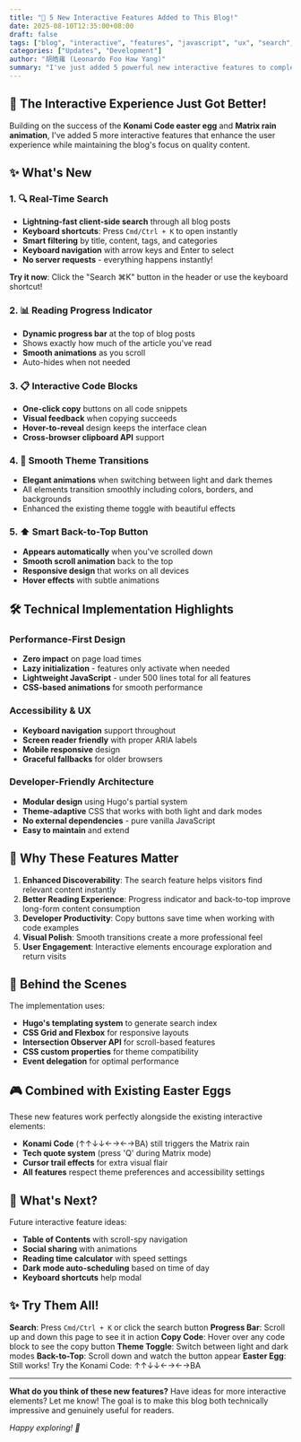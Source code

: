 ```yaml
---
title: "🚀 5 New Interactive Features Added to This Blog!"
date: 2025-08-10T12:35:00+08:00
draft: false
tags: ["blog", "interactive", "features", "javascript", "ux", "search", "ui"]
categories: ["Updates", "Development"]
author: "胡皓雍 (Leonardo Foo Haw Yang)"
summary: "I've just added 5 powerful new interactive features to complement the existing easter eggs: real-time search, reading progress indicator, copy-to-clipboard code blocks, smooth theme transitions, and back-to-top button!"
---
```


## 🎉 The Interactive Experience Just Got Better!

Building on the success of the **Konami Code easter egg** and **Matrix rain animation**, I've added 5 more interactive features that enhance the user experience while maintaining the blog's focus on quality content.

## ✨ What's New

### 1. 🔍 **Real-Time Search**
- **Lightning-fast client-side search** through all blog posts
- **Keyboard shortcuts**: Press `Cmd/Ctrl + K` to open instantly
- **Smart filtering** by title, content, tags, and categories
- **Keyboard navigation** with arrow keys and Enter to select
- **No server requests** - everything happens instantly!

**Try it now**: Click the "Search ⌘K" button in the header or use the keyboard shortcut!

### 2. 📊 **Reading Progress Indicator**
- **Dynamic progress bar** at the top of blog posts
- Shows exactly how much of the article you've read
- **Smooth animations** as you scroll
- Auto-hides when not needed

### 3. 📋 **Interactive Code Blocks**
- **One-click copy** buttons on all code snippets
- **Visual feedback** when copying succeeds
- **Hover-to-reveal** design keeps the interface clean
- **Cross-browser clipboard API** support

### 4. 🎨 **Smooth Theme Transitions**
- **Elegant animations** when switching between light and dark themes
- All elements transition smoothly including colors, borders, and backgrounds
- Enhanced the existing theme toggle with beautiful effects

### 5. ⬆️ **Smart Back-to-Top Button**
- **Appears automatically** when you've scrolled down
- **Smooth scroll animation** back to the top
- **Responsive design** that works on all devices
- **Hover effects** with subtle animations

## 🛠️ Technical Implementation Highlights

### Performance-First Design
- **Zero impact** on page load times
- **Lazy initialization** - features only activate when needed
- **Lightweight JavaScript** - under 500 lines total for all features
- **CSS-based animations** for smooth performance

### Accessibility & UX
- **Keyboard navigation** support throughout
- **Screen reader friendly** with proper ARIA labels
- **Mobile responsive** design
- **Graceful fallbacks** for older browsers

### Developer-Friendly Architecture
- **Modular design** using Hugo's partial system
- **Theme-adaptive** CSS that works with both light and dark modes
- **No external dependencies** - pure vanilla JavaScript
- **Easy to maintain** and extend

## 🎯 Why These Features Matter

1. **Enhanced Discoverability**: The search feature helps visitors find relevant content instantly
2. **Better Reading Experience**: Progress indicator and back-to-top improve long-form content consumption  
3. **Developer Productivity**: Copy buttons save time when working with code examples
4. **Visual Polish**: Smooth transitions create a more professional feel
5. **User Engagement**: Interactive elements encourage exploration and return visits

## 🔧 Behind the Scenes

The implementation uses:
- **Hugo's templating system** to generate search index
- **CSS Grid and Flexbox** for responsive layouts  
- **Intersection Observer API** for scroll-based features
- **CSS custom properties** for theme compatibility
- **Event delegation** for optimal performance

## 🎮 Combined with Existing Easter Eggs

These new features work perfectly alongside the existing interactive elements:
- **Konami Code** (↑↑↓↓←→←→BA) still triggers the Matrix rain
- **Tech quote system** (press 'Q' during Matrix mode)
- **Cursor trail effects** for extra visual flair
- **All features** respect theme preferences and accessibility settings

## 🚀 What's Next?

Future interactive feature ideas:
- **Table of Contents** with scroll-spy navigation
- **Social sharing** with animations
- **Reading time calculator** with speed settings
- **Dark mode auto-scheduling** based on time of day
- **Keyboard shortcuts** help modal

## ✨ Try Them All!

**Search**: Press `Cmd/Ctrl + K` or click the search button
**Progress Bar**: Scroll up and down this page to see it in action
**Copy Code**: Hover over any code block to see the copy button
**Theme Toggle**: Switch between light and dark modes
**Back-to-Top**: Scroll down and watch the button appear
**Easter Egg**: Still works! Try the Konami Code: ↑↑↓↓←→←→BA

---

**What do you think of these new features?** Have ideas for more interactive elements? Let me know! The goal is to make this blog both technically impressive and genuinely useful for readers.

*Happy exploring! 🎉*